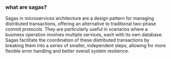 ### what are sagas?

Sagas in microservices architecture are a design pattern for managing distributed transactions, offering an alternative to traditional two-phase commit protocols. They are particularly useful in scenarios where a business operation involves multiple services, each with its own database. Sagas facilitate the coordination of these distributed transactions by breaking them into a series of smaller, independent steps, allowing for more flexible error handling and better overall system resilience.
